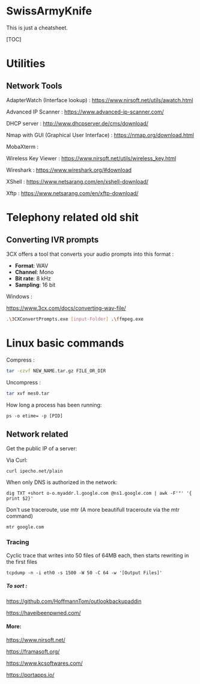 # SwissArmyKnife

This is just a cheatsheet.

[TOC]

# Utilities

## Network Tools

AdapterWatch (Interface lookup) : https://www.nirsoft.net/utils/awatch.html

Advanced IP Scanner : https://www.advanced-ip-scanner.com/

DHCP server : http://www.dhcpserver.de/cms/download/

Nmap with GUI (Graphical User Interface) : https://nmap.org/download.html

MobaXterm : 

Wireless Key Viewer : https://www.nirsoft.net/utils/wireless_key.html

Wireshark : https://www.wireshark.org/#download

XShell : https://www.netsarang.com/en/xshell-download/

Xftp : https://www.netsarang.com/en/xftp-download/











# Telephony related old shit

## Converting IVR prompts

3CX offers a tool that converts your audio prompts into this format :

- **Format**: WAV
- **Channel**: Mono
- **Bit rate**: 8 kHz
- **Sampling**: 16 bit

Windows : 

https://www.3cx.com/docs/converting-wav-file/

```bash
.\3CXConvertPrompts.exe [input-Folder] .\ffmpeg.exe
```

# Linux basic commands

Compress :

```bash
tar -czvf NEW_NAME.tar.gz FILE_OR_DIR
```

Uncompress : 

```bash
tar xvf mes0.tar	
```

How long a process has been running: 

```
ps -o etime= -p [PID]
```

## Network related

Get the public IP of a server:

Via Curl: 

```
curl ipecho.net/plain
```

When only DNS is authorized in the network:

```
dig TXT +short o-o.myaddr.l.google.com @ns1.google.com | awk -F'"' '{ print $2}'
```

Don't use traceroute, use mtr (A more beautifull traceroute via the mtr command)

```
mtr google.com
```



### Tracing

Cyclic trace that writes into 50 files of 64MB each, then starts rewriting in the first files

```
tcpdump -n -i eth0 -s 1500 -W 50 -C 64 -w '[Output Files]'
```





##### To sort : 

https://github.com/HoffmannTom/outlookbackupaddin

https://haveibeenpwned.com/



#### More: 

https://www.nirsoft.net/

https://framasoft.org/

https://www.kcsoftwares.com/

https://portapps.io/